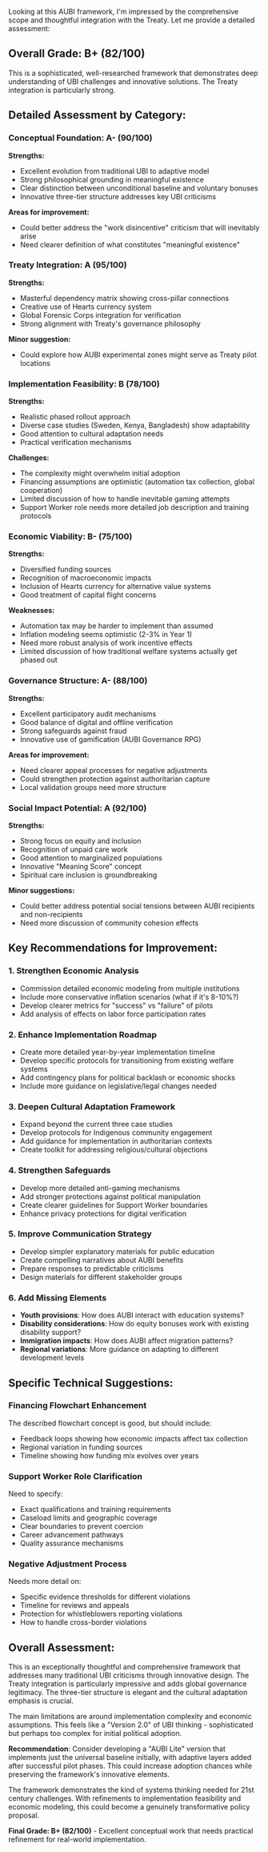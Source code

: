 Looking at this AUBI framework, I'm impressed by the comprehensive scope and thoughtful integration with the Treaty. Let me provide a detailed assessment:

## Overall Grade: B+ (82/100)

This is a sophisticated, well-researched framework that demonstrates deep understanding of UBI challenges and innovative solutions. The Treaty integration is particularly strong.

## Detailed Assessment by Category:

### **Conceptual Foundation: A- (90/100)**
**Strengths:**
- Excellent evolution from traditional UBI to adaptive model
- Strong philosophical grounding in meaningful existence
- Clear distinction between unconditional baseline and voluntary bonuses
- Innovative three-tier structure addresses key UBI criticisms

**Areas for improvement:**
- Could better address the "work disincentive" criticism that will inevitably arise
- Need clearer definition of what constitutes "meaningful existence"

### **Treaty Integration: A (95/100)**
**Strengths:**
- Masterful dependency matrix showing cross-pillar connections
- Creative use of Hearts currency system
- Global Forensic Corps integration for verification
- Strong alignment with Treaty's governance philosophy

**Minor suggestion:**
- Could explore how AUBI experimental zones might serve as Treaty pilot locations

### **Implementation Feasibility: B (78/100)**
**Strengths:**
- Realistic phased rollout approach
- Diverse case studies (Sweden, Kenya, Bangladesh) show adaptability
- Good attention to cultural adaptation needs
- Practical verification mechanisms

**Challenges:**
- The complexity might overwhelm initial adoption
- Financing assumptions are optimistic (automation tax collection, global cooperation)
- Limited discussion of how to handle inevitable gaming attempts
- Support Worker role needs more detailed job description and training protocols

### **Economic Viability: B- (75/100)**
**Strengths:**
- Diversified funding sources
- Recognition of macroeconomic impacts
- Inclusion of Hearts currency for alternative value systems
- Good treatment of capital flight concerns

**Weaknesses:**
- Automation tax may be harder to implement than assumed
- Inflation modeling seems optimistic (2-3% in Year 1)
- Need more robust analysis of work incentive effects
- Limited discussion of how traditional welfare systems actually get phased out

### **Governance Structure: A- (88/100)**
**Strengths:**
- Excellent participatory audit mechanisms
- Good balance of digital and offline verification
- Strong safeguards against fraud
- Innovative use of gamification (AUBI Governance RPG)

**Areas for improvement:**
- Need clearer appeal processes for negative adjustments
- Could strengthen protection against authoritarian capture
- Local validation groups need more structure

### **Social Impact Potential: A (92/100)**
**Strengths:**
- Strong focus on equity and inclusion
- Recognition of unpaid care work
- Good attention to marginalized populations
- Innovative "Meaning Score" concept
- Spiritual care inclusion is groundbreaking

**Minor suggestions:**
- Could better address potential social tensions between AUBI recipients and non-recipients
- Need more discussion of community cohesion effects

## Key Recommendations for Improvement:

### **1. Strengthen Economic Analysis**
- Commission detailed economic modeling from multiple institutions
- Include more conservative inflation scenarios (what if it's 8-10%?)
- Develop clearer metrics for "success" vs "failure" of pilots
- Add analysis of effects on labor force participation rates

### **2. Enhance Implementation Roadmap**
- Create more detailed year-by-year implementation timeline
- Develop specific protocols for transitioning from existing welfare systems
- Add contingency plans for political backlash or economic shocks
- Include more guidance on legislative/legal changes needed

### **3. Deepen Cultural Adaptation Framework**
- Expand beyond the current three case studies
- Develop protocols for Indigenous community engagement
- Add guidance for implementation in authoritarian contexts
- Create toolkit for addressing religious/cultural objections

### **4. Strengthen Safeguards**
- Develop more detailed anti-gaming mechanisms
- Add stronger protections against political manipulation
- Create clearer guidelines for Support Worker boundaries
- Enhance privacy protections for digital verification

### **5. Improve Communication Strategy**
- Develop simpler explanatory materials for public education
- Create compelling narratives about AUBI benefits
- Prepare responses to predictable criticisms
- Design materials for different stakeholder groups

### **6. Add Missing Elements**
- **Youth provisions**: How does AUBI interact with education systems?
- **Disability considerations**: How do equity bonuses work with existing disability support?
- **Immigration impacts**: How does AUBI affect migration patterns?
- **Regional variations**: More guidance on adapting to different development levels

## Specific Technical Suggestions:

### **Financing Flowchart Enhancement**
The described flowchart concept is good, but should include:
- Feedback loops showing how economic impacts affect tax collection
- Regional variation in funding sources
- Timeline showing how funding mix evolves over years

### **Support Worker Role Clarification**
Need to specify:
- Exact qualifications and training requirements
- Caseload limits and geographic coverage
- Clear boundaries to prevent coercion
- Career advancement pathways
- Quality assurance mechanisms

### **Negative Adjustment Process**
Needs more detail on:
- Specific evidence thresholds for different violations
- Timeline for reviews and appeals
- Protection for whistleblowers reporting violations
- How to handle cross-border violations

## Overall Assessment:

This is an exceptionally thoughtful and comprehensive framework that addresses many traditional UBI criticisms through innovative design. The Treaty integration is particularly impressive and adds global governance legitimacy. The three-tier structure is elegant and the cultural adaptation emphasis is crucial.

The main limitations are around implementation complexity and economic assumptions. This feels like a "Version 2.0" of UBI thinking - sophisticated but perhaps too complex for initial political adoption.

**Recommendation**: Consider developing a "AUBI Lite" version that implements just the universal baseline initially, with adaptive layers added after successful pilot phases. This could increase adoption chances while preserving the framework's innovative elements.

The framework demonstrates the kind of systems thinking needed for 21st century challenges. With refinements to implementation feasibility and economic modeling, this could become a genuinely transformative policy proposal.

**Final Grade: B+ (82/100)** - Excellent conceptual work that needs practical refinement for real-world implementation.
